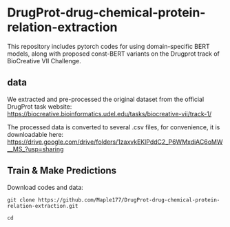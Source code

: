 # DrugProt-drug-chemical-protein-relation-extraction
This repository includes pytorch codes for using domain-specific BERT models, along with proposed const-BERT variants on the Drugprot track of BioCreative VII Challenge.

## data
We extracted and pre-processed the original dataset from the official DrugProt task website:
https://biocreative.bioinformatics.udel.edu/tasks/biocreative-vii/track-1/

The processed data is converted to several .csv files, for convenience, it is downloadable here:
https://drive.google.com/drive/folders/1zaxvkEKlPddC2_P6WMxdiAC6oMW__MS_?usp=sharing

## Train & Make Predictions
Download codes and data:
```
git clone https://github.com/Maple177/DrugProt-drug-chemical-protein-relation-extraction.git

cd 


```
